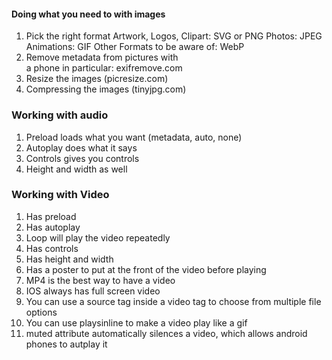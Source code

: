 #### Doing what you need to with images

1. Pick the right format
   Artwork, Logos, Clipart: SVG or PNG
   Photos: JPEG
   Animations: GIF
   Other Formats to be aware of: WebP
2. Remove metadata from pictures with  
   a phone in particular: exifremove.com
3. Resize the images (picresize.com)
4. Compressing the images (tinyjpg.com)

### Working with audio

1. Preload loads what you want (metadata, auto, none)
2. Autoplay does what it says
3. Controls gives you controls
4. Height and width as well

### Working with Video

1. Has preload
2. Has autoplay
3. Loop will play the video repeatedly
4. Has controls
5. Has height and width
6. Has a poster to put at the front of the video before playing
7. MP4 is the best way to have a video
8. IOS always has full screen video
9. You can use a source tag inside a video tag to choose from multiple file options
10. You can use playsinline to make a video play like a gif
11. muted attribute automatically silences a video, which allows android phones to autplay it
